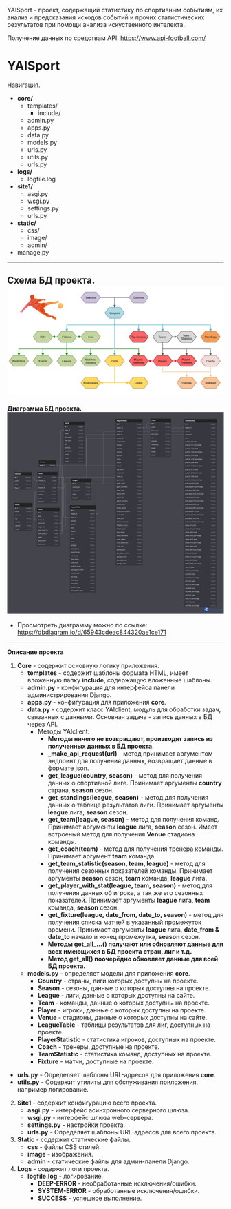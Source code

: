 YAISport - проект, содержащий статистику по спортивным событиям, их анализ и предсказания исходов событий и прочих статистических результатов при помощи анализа искуственного интелекта.

Получение данных по средствам API. https://www.api-football.com/

# YAISport
Навигация.
- **core/**
  - templates/
    - include/
  - admin.py
  - apps.py
  - data.py
  - models.py
  - urls.py
  - utils.py
  - urls.py
- **logs/**
  - logfile.log
- **site1/**
  - asgi.py
  - wsgi.py
  - settings.py
  - urls.py
- **static/**
  - css/
  - image/
  - admin/
- manage.py
---
**Схема БД проекта.**
![Alt text](archi-beta.jpg)
---
**Диаграмма БД проекта.**
![Alt text](dbdiagramm.png)
- Просмотреть диаграмму можно по ссылке: https://dbdiagram.io/d/65943cdeac844320ae1ce171
---
**Описание проекта**
1. **Core** - содержит основную логику приложения.
   - **templates** - содержит шаблоны формата HTML, имеет вложенную папку **include**, содержащую вложенные шаблоны.
   - **admin.py** - конфигурация для интерфейса панели администрирования Django.
   - **apps.py** - конфигурация для приложения **core**.
   - **data.py** - содержит класс YAIclient, модуль для обработки задач, связанных с данными. Основная задача - запись данных в БД через API.
     - Методы YAIclient:
       - **Методы ничего не возвращают, производят запись из полученных данных в БД проекта.**
       - **_make_api_request(url)** - метод принимает аргументом эндпоинт для получения данных, возвращает данные в формате json.
       - **get_league(country, season)** - метод для получения данных о спортивной лиге. Принимает аргументы **country** страна, **season** сезон. 
       - **get_standings(league, season)** - метод для получения данных о таблице результатов лиги. Принимает аргументы **league** лига, **season** сезон.
       - **get_team(league, season)** - метод для получения команд. Принимает аргументы **league** лига, **season** сезон. Имеет встроеный метод для получения **Venue** стадиона команды.
       - **get_coach(team)** - метод для получения тренера команды. Принимает аргумент **team** команда.
       - **get_team_statistic(season, team, league)** - метод для получения сезонных показателей команды. Принимает аргументы **season** сезон, **team** команда, **league** лига.
       - **get_player_with_stat(league, team, season)** - метод для получения данных об игроке, а так же его сезонных показателей. Принимает аргументы **league** лига, **team** команда, **season** сезон.
       - **get_fixture(league, date_from, date_to, season)** - метод для получения списка матчей в указанный промежуток времени. Принимает аргументы **league** лига, **date_from & date_to** начало и конец промежутка, **season** сезон.
       - **Методы get_all_...() получают или обновляют данные для **всех** имеющихся в БД проекта стран, лиг и т.д.**
       - **Метод get_all() поочерёдно обновляет данные для всей БД проекта.**      
   - **models.py** - определяет модели для приложения **core**.
     - **Country** - страны, лиги которых доступны на проекте.
     - **Season** - сезоны, данные о которых доступны на проекте.
     - **League** - лиги, данные о которых доступны на сайте.
     - **Team** - команды, данные о которых доступны на проекте.
     - **Player** - игроки, данные о которых доступны на проекте.
     - **Venue** - стадионы, данные о которых доступны на сайте.
     - **LeagueTable** - таблицы результатов для лиг, доступных на проекте.
     - **PlayerStatistic** - статистика игроков, доступных на проекте.
     - **Coach** - тренеры, доступные на проекте.
     - **TeamStatistic** - статистика команд, доступных на проекте.
     - **Fixture** - матчи, доступные на проекте.
  - **urls.py** - Определяет шаблоны URL-адресов для приложения **core**.
  - **utils.py** - Содержит утилиты для обслуживания приложения, например логирование.
2. **Site1** - содержит конфигурацию всего проекта.
    - **asgi.py** - интерфейс асинхронного серверного шлюза.
    - **wsgi.py** - интерфейс шлюза web-сервера.
    - **settings.py** - настройки проекта.
    - **urls.py** - Определяет шаблоны URL-адресов для всего проекта.
3. **Static** - содержит статические файлы.
    - **css** - файлы CSS стилей.
    - **image** - изображения.
    - **admin** - статические файлы для админ-панели Django.
4. **Logs** - содержит логи проекта.
    - **logfile.log** - логирование.
      - **DEEP-ERROR** - необработанные исключения/ошибки.
      - **SYSTEM-ERROR** - обработанные исключения/ошибки.
      - **SUCCESS** - успешное выполнение.
